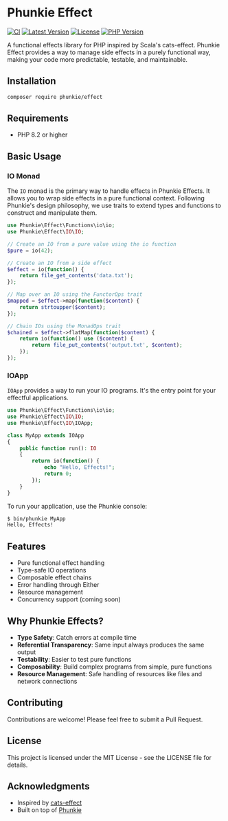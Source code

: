 # Phunkie Effect

[![CI](https://github.com/phunkie/effect/workflows/CI/badge.svg)](https://github.com/phunkie/effect/actions)
[![Latest Version](https://img.shields.io/packagist/v/phunkie/effect.svg?style=flat-square)](https://packagist.org/packages/phunkie/effect)
[![License](https://img.shields.io/packagist/l/phunkie/effect.svg?style=flat-square)](https://github.com/phunkie/effect/blob/main/LICENSE)
[![PHP Version](https://img.shields.io/packagist/php-v/phunkie/effect.svg?style=flat-square)](https://packagist.org/packages/phunkie/effect)

A functional effects library for PHP inspired by Scala's cats-effect. Phunkie Effect provides a way to manage side effects in a purely functional way, making your code more predictable, testable, and maintainable.

## Installation

```bash
composer require phunkie/effect
```

## Requirements

- PHP 8.2 or higher

## Basic Usage

### IO Monad

The `IO` monad is the primary way to handle effects in Phunkie Effects. It allows you to wrap side effects in a pure functional context. Following Phunkie's design philosophy, we use traits to extend types and functions to construct and manipulate them.

```php
use Phunkie\Effect\Functions\io\io;
use Phunkie\Effect\IO\IO;

// Create an IO from a pure value using the io function
$pure = io(42);

// Create an IO from a side effect
$effect = io(function() {
    return file_get_contents('data.txt');
});

// Map over an IO using the FunctorOps trait
$mapped = $effect->map(function($content) {
    return strtoupper($content);
});

// Chain IOs using the MonadOps trait
$chained = $effect->flatMap(function($content) {
    return io(function() use ($content) {
        return file_put_contents('output.txt', $content);
    });
});
```

### IOApp

`IOApp` provides a way to run your IO programs. It's the entry point for your effectful applications.

```php
use Phunkie\Effect\Functions\io\io;
use Phunkie\Effect\IO\IO;
use Phunkie\Effect\IO\IOApp;

class MyApp extends IOApp
{
    public function run(): IO
    {
        return io(function() {
            echo "Hello, Effects!";
            return 0;
        });
    }
}
```

To run your application, use the Phunkie console:

```bash
$ bin/phunkie MyApp
Hello, Effects!
```

## Features

- Pure functional effect handling
- Type-safe IO operations
- Composable effect chains
- Error handling through Either
- Resource management
- Concurrency support (coming soon)

## Why Phunkie Effects?

- **Type Safety**: Catch errors at compile time
- **Referential Transparency**: Same input always produces the same output
- **Testability**: Easier to test pure functions
- **Composability**: Build complex programs from simple, pure functions
- **Resource Management**: Safe handling of resources like files and network connections

## Contributing

Contributions are welcome! Please feel free to submit a Pull Request.

## License

This project is licensed under the MIT License - see the LICENSE file for details.

## Acknowledgments

- Inspired by [cats-effect](https://typelevel.org/cats-effect/)
- Built on top of [Phunkie](https://github.com/phunkie/phunkie) 